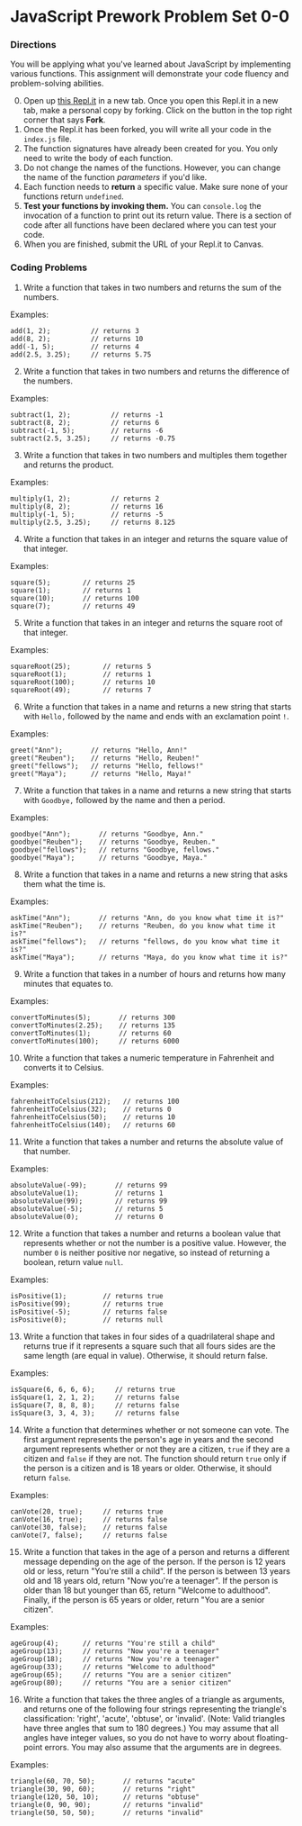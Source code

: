 # JavaScript Prework Problem Set 0-0

### Directions 
You will be applying what you've learned about JavaScript by implementing various functions. This assignment will demonstrate your code fluency and problem-solving abilities.

0. Open up [this Repl.it](https://replit.com/@AnnDuong1/MarcyLabPreWork0) in a new tab. Once you open this Repl.it in a new tab, make a personal copy by forking. Click on the button in the top right corner that says **Fork**.
1. Once the Repl.it has been forked, you will write all your code in the `index.js` file.
2. The function signatures have already been created for you. You only need to write the body of each function.
3. Do not change the names of the functions. However, you can change the name of the function _parameters_ if you'd like. 
4. Each function needs to **return** a specific value. Make sure none of your functions return `undefined`.
5. **Test your functions by invoking them.** You can `console.log` the invocation of a function to print out its return value. There is a section of code after all functions have been declared where you can test your code.
6. When you are finished, submit the URL of your Repl.it to Canvas. 

### Coding Problems 

1. Write a function that takes in two numbers and returns the sum of the numbers.

Examples:
```
add(1, 2);          // returns 3
add(8, 2);          // returns 10
add(-1, 5);         // returns 4
add(2.5, 3.25);     // returns 5.75
```

2. Write a function that takes in two numbers and returns the difference of the numbers.

Examples:
```
subtract(1, 2);          // returns -1
subtract(8, 2);          // returns 6
subtract(-1, 5);         // returns -6
subtract(2.5, 3.25);     // returns -0.75
```

3. Write a function that takes in two numbers and multiples them together and returns the product. 

Examples:
```
multiply(1, 2);          // returns 2
multiply(8, 2);          // returns 16
multiply(-1, 5);         // returns -5
multiply(2.5, 3.25);     // returns 8.125
```

4. Write a function that takes in an integer and returns the square value of that integer.

Examples:
```
square(5);        // returns 25
square(1);        // returns 1
square(10);       // returns 100
square(7);        // returns 49
```

5. Write a function that takes in an integer and returns the square root of that integer.

Examples:
```
squareRoot(25);        // returns 5
squareRoot(1);         // returns 1
squareRoot(100);       // returns 10
squareRoot(49);        // returns 7
```

6. Write a function that takes in a name and returns a new string that starts with `Hello,` followed by the name and ends with an exclamation point `!`.

Examples:
```
greet("Ann");       // returns "Hello, Ann!"
greet("Reuben");    // returns "Hello, Reuben!"
greet("fellows");   // returns "Hello, fellows!"
greet("Maya");      // returns "Hello, Maya!"
```

7. Write a function that takes in a name and returns a new string that starts with `Goodbye,` followed by the name and then a period.

Examples:
```
goodbye("Ann");       // returns "Goodbye, Ann."
goodbye("Reuben");    // returns "Goodbye, Reuben."
goodbye("fellows");   // returns "Goodbye, fellows."
goodbye("Maya");      // returns "Goodbye, Maya."
```

8. Write a function that takes in a name and returns a new string that asks them what the time is.

Examples:
```
askTime("Ann");       // returns "Ann, do you know what time it is?"
askTime("Reuben");    // returns "Reuben, do you know what time it is?"
askTime("fellows");   // returns "fellows, do you know what time it is?"
askTime("Maya");      // returns "Maya, do you know what time it is?"
```

9. Write a function that takes in a number of hours and returns how many minutes that equates to. 

Examples: 
```
convertToMinutes(5);       // returns 300
convertToMinutes(2.25);    // returns 135
convertToMinutes(1);       // returns 60
convertToMinutes(100);     // returns 6000
```

10. Write a function that takes a numeric temperature in Fahrenheit and converts it to Celsius. 

Examples: 
```
fahrenheitToCelsius(212);   // returns 100
fahrenheitToCelsius(32);    // returns 0
fahrenheitToCelsius(50);    // returns 10
fahrenheitToCelsius(140);   // returns 60
```

11. Write a function that takes a number and returns the absolute value of that number.

Examples:
```
absoluteValue(-99);       // returns 99
absoluteValue(1);         // returns 1
absoluteValue(99);        // returns 99
absoluteValue(-5);        // returns 5
absoluteValue(0);         // returns 0
```

12. Write a function that takes a number and returns a boolean value that represents whether or not the number is a positive value. However, the number `0` is neither positive nor negative, so instead of returning a boolean, return value `null`.

Examples:
```
isPositive(1);         // returns true
isPositive(99);        // returns true
isPositive(-5);        // returns false
isPositive(0);         // returns null
```

13. Write a function that takes in four sides of a quadrilateral shape and returns true if it represents a square such that all fours sides are the same length (are equal in value). Otherwise, it should return false. 

Examples:
```
isSquare(6, 6, 6, 6);     // returns true
isSquare(1, 2, 1, 2);     // returns false
isSquare(7, 8, 8, 8);     // returns false
isSquare(3, 3, 4, 3);     // returns false
```

14. Write a function that determines whether or not someone can vote. The first argument represents the person's age in years and the second argument represents whether or not they are a citizen, `true` if they are a citizen and `false` if they are not. The function should return `true` only if the person is a citizen and is 18 years or older. Otherwise, it should return `false`.

Examples:
```
canVote(20, true);     // returns true
canVote(16, true);     // returns false
canVote(30, false);    // returns false
canVote(7, false);     // returns false
```

15. Write a function that takes in the age of a person and returns a different message depending on the age of the person. If the person is 12 years old or less, return "You're still a child". If the person is between 13 years old and 18 years old, return "Now you're a teenager". If the person is older than 18 but younger than 65, return "Welcome to adulthood". Finally, if the person is 65 years or older, return "You are a senior citizen". 

Examples:
```
ageGroup(4);      // returns "You're still a child"
ageGroup(13);     // returns "Now you're a teenager"
ageGroup(18);     // returns "Now you're a teenager"
ageGroup(33);     // returns "Welcome to adulthood"
ageGroup(65);     // returns "You are a senior citizen"
ageGroup(80);     // returns "You are a senior citizen"
```

16. Write a function that takes the three angles of a triangle as arguments, and returns one of the following four strings representing the triangle's classification: 'right', 'acute', 'obtuse', or 'invalid'. (Note: Valid triangles have three angles that sum to 180 degrees.) You may assume that all angles have integer values, so you do not have to worry about floating-point errors. You may also assume that the arguments are in degrees.

Examples:
```
triangle(60, 70, 50);       // returns "acute"
triangle(30, 90, 60);       // returns "right"
triangle(120, 50, 10);      // returns "obtuse"
triangle(0, 90, 90);        // returns "invalid"
triangle(50, 50, 50);       // returns "invalid"
```
